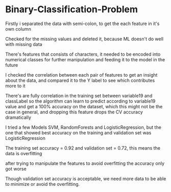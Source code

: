 # Binary-Classification-Problem
Firstly i separated the data with semi-colon, to get the each feature in it's own column

Checked for the missing values and deleted it, because ML doesn't do well with missing data

There's features that consists of characters, it needed to be encoded into numerical classes for further manipulation and feeding it to     the model in the future

I checked the correlation between each pair of features to get an insight about the data, and compared it to the Y label to see which        contributes more to it

There's are fully correlation in the training set between variable19 and classLabel
so the algorithm can learn to predict according to variable19 value and get a 100% accuracy on the dataset, which this might not be the     case in general, and dropping this feature drops the CV accuracy dramatically

I tried a few Models SVM, RandomForests and LogisticRegression, but the one that showed best accuracy on the training and validation set   was LogisticRegression

The training set accuracy = 0.92 and validation set = 0.72, this means the data is overfitting

after trying to manipulate the features to avoid overfitting the accuracy only got worse

Though validation set accuracy is acceptable, we need more data to be able to minimize or avoid the overfitting.
